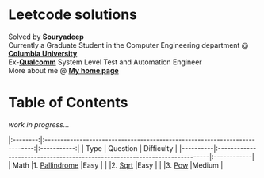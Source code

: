# Leetcode solutions

Solved by **Souryadeep**  
Currently a Graduate Student in the Computer Engineering department @ [**Columbia University**](https://www.engineering.columbia.edu/)  
Ex-[**Qualcomm**](https://www.qualcomm.com/) System Level Test and Automation Engineer  
More about me @ [**My home page**](https://github.com/Souryadeep)

# Table of Contents

*work in progress...*

|:--------:|:--------------------------------------------------------------------------:|:-----------:|
| Type     |    Question                                                                |  Difficulty |
|----------|:---------------------------------------------------------------------------|:------------|
| Math     |1. [Pallindrome](https://leetcode.com/problems/palindrome-number/)          |Easy         |
|          |2. [Sqrt](https://leetcode.com/problems/sqrtx/)                             |Easy         |
|          |3. [Pow](https://leetcode.com/problems/powx-n/)                             |Medium       |
